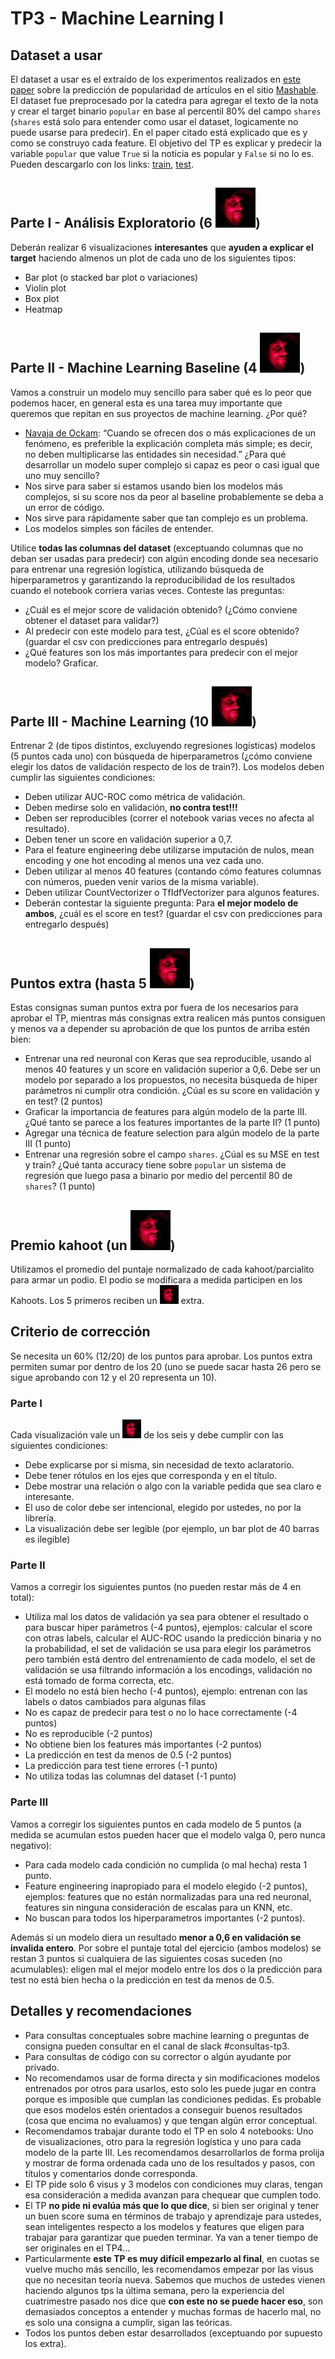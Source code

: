 # TP3 - Machine Learning I

## Dataset a usar

El dataset a usar es el extraído de los experimentos realizados en [este paper](https://repositorium.sdum.uminho.pt/bitstream/1822/39169/1/main.pdf) sobre la predicción de popularidad de artículos en el sitio [Mashable](https://mashable.com/).
El dataset fue preprocesado por la catedra para agregar el texto de la nota y crear el target binario `popular` en base al percentil 80% del campo `shares` (`shares` está solo para entender como usar el dataset, logicamente no puede usarse para predecir).
En el paper citado está explicado que es y como se construyo cada feature.
El objetivo del TP es explicar y predecir la variable `popular` que value `True` si la noticia es popular y `False` si no lo es.
Pueden descargarlo con los links: [train](https://drive.google.com/file/d/1MWuzLdvsM3sNklWE-4VKsdhDCzUR-yca/view?usp=sharing), [test](https://drive.google.com/file/d/1ycXSAi-U1WwVXd1XPJPy6WvKt0Mla9Li/view?usp=sharing).

## Parte I - Análisis Exploratorio (6 <img src="imgs/1c2022/luisito64.jpg" />)

Deberán realizar 6 visualizaciones **interesantes** que **ayuden a explicar el target** haciendo almenos un plot de cada uno de los siguientes tipos:

* Bar plot (o stacked bar plot o variaciones)
* Violin plot
* Box plot
* Heatmap

## Parte II - Machine Learning Baseline (4 <img src="imgs/1c2022/luisito64.jpg" />)

Vamos a construir un modelo muy sencillo para saber qué es lo peor que podemos hacer, en general esta es una tarea muy importante que queremos que repitan en sus proyectos de machine learning. ¿Por qué?

* [Navaja de Ockam](https://es.wikipedia.org/wiki/Navaja_de_Ockham): “Cuando se ofrecen dos o más explicaciones de un fenómeno, es preferible la explicación completa más simple; es decir, no deben multiplicarse las entidades sin necesidad.” ¿Para qué desarrollar un modelo super complejo si capaz es peor o casi igual que uno muy sencillo?
* Nos sirve para saber si estamos usando bien los modelos más complejos, si su score nos da peor al baseline probablemente se deba a un error de código.
* Nos sirve para rápidamente saber que tan complejo es un problema.
* Los modelos simples son fáciles de entender.

Utilice **todas las columnas del dataset** (exceptuando columnas que no deban ser usadas para predecir) con algún encoding donde sea necesario para entrenar una regresión logística, utilizando búsqueda de hiperparametros y garantizando la reproducibilidad de los resultados cuando el notebook corriera varias veces. Conteste las preguntas:

* ¿Cuál es el mejor score de validación obtenido? (¿Cómo conviene obtener el dataset para validar?)
* Al predecir con este modelo para test, ¿Cúal es el score obtenido? (guardar el csv con predicciones para entregarlo después)
* ¿Qué features son los más importantes para predecir con el mejor modelo? Graficar.

## Parte III - Machine Learning (10 <img src="imgs/1c2022/luisito64.jpg" />)

Entrenar 2 (de tipos distintos, excluyendo regresiones logísticas) modelos (5 puntos cada uno) con búsqueda de hiperparametros (¿cómo conviene elegir los datos de validación respecto de los de train?).
Los modelos deben cumplir las siguientes condiciones:
* Deben utilizar AUC-ROC como métrica de validación.
* Deben medirse solo en validación, **no contra test!!!**
* Deben ser reproducibles (correr el notebook varias veces no afecta al resultado).
* Deben tener un score en validación superior a 0,7.
* Para el feature engineering debe utilizarse imputación de nulos, mean encoding y one hot encoding al menos una vez cada uno.
* Deben utilizar al menos 40 features (contando cómo features columnas con números, pueden venir varios de la misma variable).
* Deben utilizar CountVectorizer o TfIdfVectorizer para algunos features.
* Deberán contestar la siguiente pregunta: Para **el mejor modelo de ambos**, ¿cuál es el score en test? (guardar el csv con predicciones para entregarlo después)

## Puntos extra (hasta 5 <img src="imgs/1c2022/luisito64.jpg" />)

Estas consignas suman puntos extra por fuera de los necesarios para aprobar el TP, mientras más consignas extra realicen más puntos consiguen y menos va a depender su aprobación de que los puntos de arriba estén bien:

* Entrenar una red neuronal con Keras que sea reproducible, usando al menos 40 features y un score en validación superior a 0,6. Debe ser un modelo por separado a los propuestos, no necesita búsqueda de hiper parámetros ni cumplir otra condición. ¿Cúal es su score en validación y en test? (2 puntos)
* Graficar la importancia de features para algún modelo de la parte III. ¿Qué tanto se parece a los features importantes de la parte II? (1 punto)
* Agregar una técnica de feature selection para algún modelo de la parte III (1 punto)
* Entrenar una regresión sobre el campo `shares`. ¿Cúal es su MSE en test y train? ¿Qué tanta accuracy tiene sobre `popular` un sistema de regresión que luego pasa a binario por medio del percentil 80 de `shares`? (1 punto)

## Premio kahoot (un <img src="imgs/1c2022/luisito64.jpg" />)

Utilizamos el promedio del puntaje normalizado de cada kahoot/parcialito para armar un podio. El podio se modificara a medida participen en los Kahoots. Los 5 primeros reciben un <img src="imgs/1c2022/luisito.jpg" /> extra.

## Criterio de corrección

Se necesita un 60% (12/20) de los puntos para aprobar. Los puntos extra permiten sumar por dentro de los 20 (uno se puede sacar hasta 26 pero se sigue aprobando con 12 y el 20 representa un 10).

### Parte I

Cada visualización vale un <img src="imgs/1c2022/luisito.jpg" /> de los seis y debe cumplir con las siguientes condiciones:
  * Debe explicarse por si misma, sin necesidad de texto aclaratorio.
  * Debe tener rótulos en los ejes que corresponda y en el título.
  * Debe mostrar una relación o algo con la variable pedida que sea claro e interesante.
  * El uso de color debe ser intencional, elegido por ustedes, no por la librería.
  * La visualización debe ser legible (por ejemplo, un bar plot de 40 barras es ilegible)

### Parte II

Vamos a corregir los siguientes puntos (no pueden restar más de 4 en total):

* Utiliza mal los datos de validación ya sea para obtener el resultado o para buscar hiper parámetros (-4 puntos), ejemplos: calcular el score con otras labels, calcular el AUC-ROC usando la predicción binaria y no la probabilidad, el set de validación se usa para elegir los parámetros pero también está dentro del entrenamiento de cada modelo, el set de validación se usa filtrando información a los encodings, validación no está tomado de forma correcta, etc.
* El modelo no está bien hecho (-4 puntos), ejemplo: entrenan con las labels o datos cambiados para algunas filas
* No es capaz de predecir para test o no lo hace correctamente (-4 puntos)
* No es reproducible (-2 puntos)
* No obtiene bien los features más importantes (-2 puntos)
* La predicción en test da menos de 0.5 (-2 puntos)
* La predicción para test tiene errores (-1 punto)
* No utiliza todas las columnas del dataset (-1 punto)

### Parte III

Vamos a corregir los siguientes puntos en cada modelo de 5 puntos (a medida se acumulan estos pueden hacer que el modelo valga 0, pero nunca negativo):
* Para cada modelo cada condición no cumplida (o mal hecha) resta 1 punto.
* Feature engineering inapropiado para el modelo elegido (-2 puntos), ejemplos: features que no están normalizadas para una red neuronal, features sin ninguna consideración de escalas para un KNN, etc.
* No buscan para todos los hiperparametros importantes (-2 puntos).

Además si un modelo diera un resultado **menor a 0,6 en validación se invalida entero**.
Por sobre el puntaje total del ejercicio (ambos modelos) se restan 3 puntos si cualquiera de las siguientes cosas suceden (no acumulables): eligen mal el mejor modelo entre los dos o la predicción para test no está bien hecha o la predicción en test da menos de 0.5.

## Detalles y recomendaciones

* Para consultas conceptuales sobre machine learning o preguntas de consigna pueden consultar en el canal de slack #consultas-tp3.
* Para consultas de código con su corrector o algún ayudante por privado.
* No recomendamos usar de forma directa y sin modificaciones modelos entrenados por otros para usarlos, esto solo les puede jugar en contra porque es imposible que cumplan las condiciones pedidas. Es probable que esos modelos estén orientados a conseguir buenos resultados (cosa que encima no evaluamos) y que tengan algún error conceptual.
* Recomendamos trabajar durante todo el TP en solo 4 notebooks: Uno de visualizaciones, otro para la regresión logística y uno para cada modelo de la parte III. Les recomendamos desarrollarlos de forma prolija y mostrar de forma ordenada cada uno de los resultados y pasos, con títulos y comentarios donde corresponda.
* El TP pide solo 6 visus y 3 modelos con condiciones muy claras, tengan esa consideración a medida avanzan para chequear que cumplen todo.
* El TP **no pide ni evalúa más que lo que dice**, si bien ser original y tener un buen score suma en términos de trabajo y aprendizaje para ustedes, sean inteligentes respecto a los modelos y features que eligen para trabajar para garantizar que pueden terminar. Ya van a tener tiempo de ser originales en el TP4…
* Particularmente **este TP es muy difícil empezarlo al final**, en cuotas se vuelve mucho más sencillo, les recomendamos empezar por las visus que no necesitan teoría nueva. Sabemos que muchos de ustedes vienen haciendo algunos tps la última semana, pero la experiencia del cuatrimestre pasado nos dice que **con este no se puede hacer eso**, son demasiados conceptos a entender y muchas formas de hacerlo mal, no es solo una consigna a cumplir, sigan las teóricas.
* Todos los puntos deben estar desarrollados (exceptuando por supuesto los extra).

